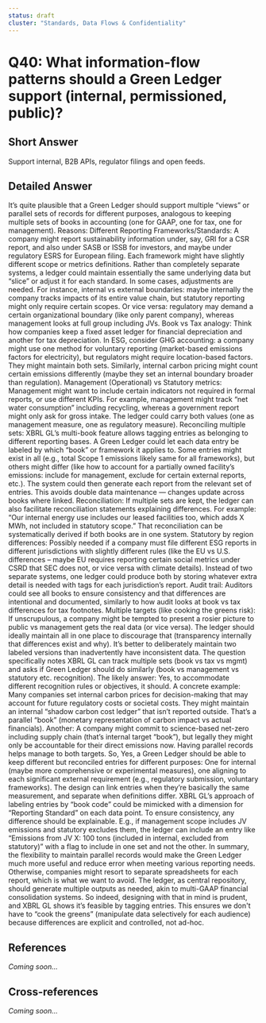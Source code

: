 ```yaml
---
status: draft
cluster: "Standards, Data Flows & Confidentiality"
---
```


# Q40: What information-flow patterns should a Green Ledger support (internal, permissioned, public)?

## Short Answer

Support internal, B2B APIs, regulator filings and open feeds.

## Detailed Answer

It’s quite plausible that a Green Ledger should support multiple “views” or parallel sets of records for different purposes, analogous to keeping multiple sets of books in accounting (one for GAAP, one for tax, one for management). Reasons:
Different Reporting Frameworks/Standards: A company might report sustainability information under, say, GRI for a CSR report, and also under SASB or ISSB for investors, and maybe under regulatory ESRS for European filing. Each framework might have slightly different scope or metrics definitions. Rather than completely separate systems, a ledger could maintain essentially the same underlying data but “slice” or adjust it for each standard. In some cases, adjustments are needed. For instance, internal vs external boundaries: maybe internally the company tracks impacts of its entire value chain, but statutory reporting might only require certain scopes. Or vice versa: regulatory may demand a certain organizational boundary (like only parent company), whereas management looks at full group including JVs.
Book vs Tax analogy: Think how companies keep a fixed asset ledger for financial depreciation and another for tax depreciation. In ESG, consider GHG accounting: a company might use one method for voluntary reporting (market-based emissions factors for electricity), but regulators might require location-based factors. They might maintain both sets. Similarly, internal carbon pricing might count certain emissions differently (maybe they set an internal boundary broader than regulation).
Management (Operational) vs Statutory metrics: Management might want to include certain indicators not required in formal reports, or use different KPIs. For example, management might track “net water consumption” including recycling, whereas a government report might only ask for gross intake. The ledger could carry both values (one as management measure, one as regulatory measure).
Reconciling multiple sets: XBRL GL’s multi-book feature allows tagging entries as belonging to different reporting bases. A Green Ledger could let each data entry be labeled by which “book” or framework it applies to. Some entries might exist in all (e.g., total Scope 1 emissions likely same for all frameworks), but others might differ (like how to account for a partially owned facility’s emissions: include for management, exclude for certain external reports, etc.). The system could then generate each report from the relevant set of entries. This avoids double data maintenance — changes update across books where linked.
Reconciliation: If multiple sets are kept, the ledger can also facilitate reconciliation statements explaining differences. For example: “Our internal energy use includes our leased facilities too, which adds X MWh, not included in statutory scope.” That reconciliation can be systematically derived if both books are in one system.
Statutory by region differences: Possibly needed if a company must file different ESG reports in different jurisdictions with slightly different rules (like the EU vs U.S. differences – maybe EU requires reporting certain social metrics under CSRD that SEC does not, or vice versa with climate details). Instead of two separate systems, one ledger could produce both by storing whatever extra detail is needed with tags for each jurisdiction’s report.
Audit trail: Auditors could see all books to ensure consistency and that differences are intentional and documented, similarly to how audit looks at book vs tax differences for tax footnotes.
Multiple targets (like cooking the greens risk): If unscrupulous, a company might be tempted to present a rosier picture to public vs management gets the real data (or vice versa). The ledger should ideally maintain all in one place to discourage that (transparency internally that differences exist and why). It’s better to deliberately maintain two labeled versions than inadvertently have inconsistent data.
The question specifically notes XBRL GL can track multiple sets (book vs tax vs mgmt) and asks if Green Ledger should do similarly (book vs management vs statutory etc. recognition). The likely answer: Yes, to accommodate different recognition rules or objectives, it should.
A concrete example: Many companies set internal carbon prices for decision-making that may account for future regulatory costs or societal costs. They might maintain an internal “shadow carbon cost ledger” that isn’t reported outside. That’s a parallel “book” (monetary representation of carbon impact vs actual financials).
Another: A company might commit to science-based net-zero including supply chain (that’s internal target “book”), but legally they might only be accountable for their direct emissions now. Having parallel records helps manage to both targets.
So, Yes, a Green Ledger should be able to keep different but reconciled entries for different purposes:
One for internal (maybe more comprehensive or experimental measures),
one aligning to each significant external requirement (e.g., regulatory submission, voluntary frameworks).
The design can link entries when they’re basically the same measurement, and separate when definitions differ. XBRL GL’s approach of labeling entries by “book code” could be mimicked with a dimension for “Reporting Standard” on each data point.
To ensure consistency, any difference should be explainable. E.g., if management scope includes JV emissions and statutory excludes them, the ledger can include an entry like “Emissions from JV X: 100 tons (included in internal, excluded from statutory)” with a flag to include in one set and not the other.
In summary, the flexibility to maintain parallel records would make the Green Ledger much more useful and reduce error when meeting various reporting needs. Otherwise, companies might resort to separate spreadsheets for each report, which is what we want to avoid. The ledger, as central repository, should generate multiple outputs as needed, akin to multi-GAAP financial consolidation systems.
So indeed, designing with that in mind is prudent, and XBRL GL shows it’s feasible by tagging entries. This ensures we don't have to “cook the greens” (manipulate data selectively for each audience) because differences are explicit and controlled, not ad-hoc.

## References

*Coming soon...*

## Cross-references

*Coming soon...*